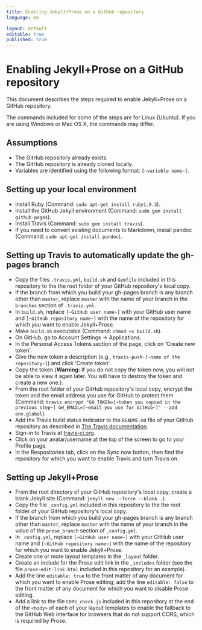 ```yaml
---
title: Enabling Jekyll+Prose on a GitHub repository
language: en

layout: default
editable: true
published: true
---
```


# Enabling Jekyll+Prose on a GitHub repository

This document describes the steps required to enable Jekyll+Prose on a GitHub repository.

The commands included for some of the steps are for Linux (Ubuntu). If you are using Windows or Mac OS X, the commands may differ.

## Assumptions

* The GitHub repository already exists.
* The GitHub repository is already cloned locally.
* Variables are identified using the following format: `[~variable name~]`.

## Setting up your local environment

* Install Ruby (Command: `sudo apt-get install ruby1.9.3`).
* Install the GitHub Jekyll environment (Command: `sudo gem install github-pages`).
* Install Travis (Command: `sudo gem install travis`).
* If you need to convert existing documents to Markdown, install pandoc (Command: `sudo apt-get install pandoc`).

## Setting up Travis to automatically update the gh-pages branch

* Copy the files `.travis.yml`, `build.sh` and `Gemfile` included in this repository to the the root folder of your GitHub repository's local copy.
* If the branch from which you build your gh-pages branch is any branch other than `master`, replace `master` with the name of your branch in the `branches` section of `.travis.yml`.
* In `build.sh`, replace `[~GitHub user name~]` with your GitHub user name and `[~GitHub repository name~]` with the name of the repository for which you want to enable Jekyll+Prose.
* Make `build.sh` executable (Command: `chmod +x build.sh`).
* On GitHub, go to Account Settings -> Applications.
* In the Personal Access Tokens section of the page, click on 'Create new token'.
* Give the new token a description (e.g., `travis-push-[~name of the repository~]`) and click 'Create token'.
* Copy the token (**Warning:** If you do not copy the token now, you will not be able to view it again later. You will have to destroy the token and create a new one.).
* From the root folder of your GitHub repository's local copy, encrypt the token and the email address you use for GitHub to protect them (Command: `travis encrypt "GH_TOKEN=[~token you copied in the previous step~] GH_EMAIL=[~email you use for GitHub~]" --add env.global`).
* Add the Travis build status indicator to the `README.md` file of your GitHub repository as described in [The Travis documentation](http://about.travis-ci.org/docs/user/status-images/#Adding-Status-Images-to-README-Files).
* Sign-in to Travis at [travis-ci.org](http://travis-ci.org/).
* Click on your avatar/username at the top of the screen to go to your Profile page.
* In the Respositories tab, click on the Sync now button, then find the repository for which you want to enable Travis and turn Travis on.

## Setting up Jekyll+Prose

* From the root directory of your GitHub repository's local copy, create a blank Jekyll site (Command: `jekyll new --force --blank .`).
* Copy the file `_config.yml` included in this repository to the the root folder of your GitHub repository's local copy.
* If the branch from which you build your gh-pages branch is any branch other than `master`, replace `master` with the name of your branch in the value of the `prose_branch` section of `_config.yml`.
* In `_config.yml`, replace `[~GitHub user name~]` with your GitHub user name and `[~GitHub repository name~]` with the name of the repository for which you want to enable Jekyll+Prose.
* Create one or more layout templates in the `_layout` folder.
* Create an include for the Prose edit link in the `_includes` folder (see the file `prose-edit-link.html` included in this repository for an example).
* Add the line `editable: true` to the front matter of any document for which you want to enable Prose editing; add the line `editable: false` to the front matter of any document for which you want to disable Prose editing.
* Add a link to the file `CORS_check.js` included in this repository at the end of the `<body>` of each of your layout templates to enable the fallback to the GitHub Web interface for browsers that do not support CORS, which is required by Prose.
